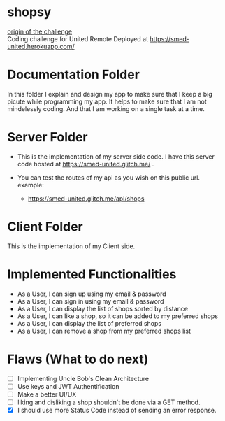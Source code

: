 # shopsy
[origin of the challenge](https://github.com/hiddenfounders/web-coding-challenge)  
Coding challenge for United Remote Deployed at https://smed-united.herokuapp.com/

# Documentation Folder
In this folder I explain and design my app to make sure that I keep a big picute while programming my app.
It helps to make sure that I am not mindelessly coding. And that I am working on a single task at a time. 

# Server Folder
- This is the implementation of my server side code.
I have this server code hosted at https://smed-united.glitch.me/ .

- You can test the routes of my api as you wish on this public url. example:
    - https://smed-united.glitch.me/api/shops


# Client Folder
This is the implementation of my Client side.

# Implemented Functionalities 
- As a User, I can sign up using my email & password
- As a User, I can sign in using my email & password
- As a User, I can display the list of shops sorted by distance
- As a User, I can like a shop, so it can be added to my preferred shops
- As a User, I can display the list of preferred shops
- As a User, I can remove a shop from my preferred shops list

# Flaws (What to do next)
- [ ] Implementing Uncle Bob's Clean Architecture 
- [ ] Use keys and JWT Authentification
- [ ] Make a better UI/UX
- [ ] liking and disliking a shop shouldn't be done via a GET method.
- [x] I should use more Status Code instead of sending an error response.

